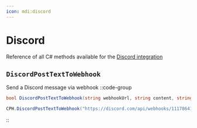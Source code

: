 ```yaml
---
icon: mdi:discord
---
```


# Discord
Reference of all C# methods available for the [Discord integration](/config/integrations/discord)

## `DiscordPostTextToWebhook`
Send a Discord message via webhook
::code-group
  ```csharp [Method]
  bool DiscordPostTextToWebhook(string webhookUrl, string content, string username = null, bool textToSpeech = false);
  ```
  ```csharp [Example]
  CPH.DiscordPostTextToWebhook("https://discord.com/api/webhooks/1117864124892494336/COYRgS3kkhWqL3TovardWWrAGOUi7UeRApVxQl-Oxyo1JiAR5vGuiIZ511DPwxZlPsJO", "Hello, Discord!");
  ```
::